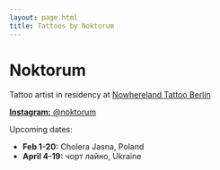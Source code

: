 ```yaml
---
layout: page.html
title: Tattoos by Noktorum
---
```


# Noktorum

Tattoo artist in residency at [Nowhereland Tattoo Berlin](https://nowherelandtattoo.berlin/)

[**Instagram:** @noktorum](https://www.instagram/noktorum)

Upcoming dates:

- **Feb 1-20:** Cholera Jasna, Poland
- **April 4-19:** чорт лайно, Ukraine
